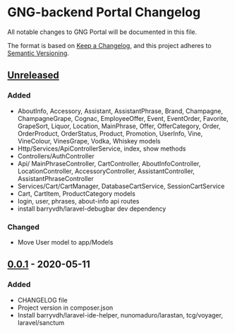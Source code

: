 # GNG-backend Portal Changelog
All notable changes to GNG Portal will be documented in this file. 

The format is based on [Keep a Changelog](https://keepachangelog.com/en/1.0.0/),
and this project adheres to [Semantic Versioning](https://semver.org/spec/v2.0.0.html).

## [Unreleased]
### Added
- AboutInfo, Accessory, Assistant, AssistantPhrase, Brand, Champagne, ChampagneGrape, Cognac, 
EmployeeOffer, Event, EventOrder, Favorite, GrapeSort, Liquor, Location, MainPhrase, Offer, OfferCategory, Order, 
OrderProduct, OrderStatus, Product, Promotion, UserInfo, Vine, VineColour, VinesGrape, Vodka, Whiskey models
- Http/Services/ApiControllerService, index, show methods
- Controllers/AuthController
- Api/ MainPhraseController, CartController, AboutInfoController, LocationController, AccessoryController, 
AssistantController, AssistantPhraseController
- Services/Cart/CartManager, DatabaseCartService, SessionCartService
- Cart, CartItem, ProductCategory models
- login, user, phrases, about-info api routes
- install barryvdh/laravel-debugbar dev dependency

### Changed
- Move User model to app/Models

## [0.0.1] - 2020-05-11
### Added
- CHANGELOG file
- Project version in composer.json
- Install barryvdh/laravel-ide-helper, nunomaduro/larastan, tcg/voyager, laravel/sanctum

<!-- Linked versions -->
[Unreleased]: https://github.com/NikulinIlya/gng-backend/compare/0.0.1...HEAD
[0.0.1]: https://github.com/NikulinIlya/gng-backend/releases/tag/0.0.1
